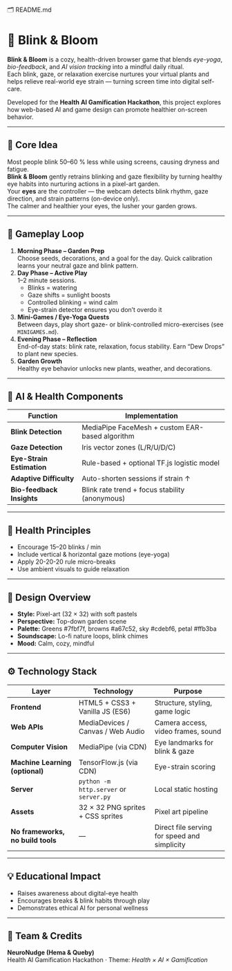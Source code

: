 🗂️ README.md

# 🌱 Blink & Bloom

**Blink & Bloom** is a cozy, health-driven browser game that blends *eye-yoga*, *bio-feedback*, and *AI vision tracking* into a mindful daily ritual.  
Each blink, gaze, or relaxation exercise nurtures your virtual plants and helps relieve real-world eye strain — turning screen time into digital self-care.

Developed for the **Health AI Gamification Hackathon**, this project explores how web-based AI and game design can promote healthier on-screen behavior.

---

## 🧩 Core Idea
Most people blink 50–60 % less while using screens, causing dryness and fatigue.  
**Blink & Bloom** gently retrains blinking and gaze flexibility by turning healthy eye habits into nurturing actions in a pixel-art garden.  
Your **eyes** are the controller — the webcam detects blink rhythm, gaze direction, and strain patterns (on-device only).  
The calmer and healthier your eyes, the lusher your garden grows.

---

## 🌿 Gameplay Loop
1. **Morning Phase – Garden Prep**  
   Choose seeds, decorations, and a goal for the day. Quick calibration learns your neutral gaze and blink pattern.
2. **Day Phase – Active Play**  
   1–2 minute sessions.  
   - Blinks = watering  
   - Gaze shifts = sunlight boosts  
   - Controlled blinking = wind calm  
   - Eye-strain detector ensures you don’t overdo it
3. **Mini-Games / Eye-Yoga Quests**  
   Between days, play short gaze- or blink-controlled micro-exercises (see `MINIGAMES.md`).
4. **Evening Phase – Reflection**  
   End-of-day stats: blink rate, relaxation, focus stability. Earn “Dew Drops” to plant new species.
5. **Garden Growth**  
   Healthy eye behavior unlocks new plants, weather, and decorations.

---

## 🤖 AI & Health Components
| Function | Implementation |
|-----------|----------------|
| **Blink Detection** | MediaPipe FaceMesh + custom EAR-based algorithm |
| **Gaze Detection** | Iris vector zones (L/R/U/D/C) |
| **Eye-Strain Estimation** | Rule-based + optional TF.js logistic model |
| **Adaptive Difficulty** | Auto-shorten sessions if strain ↑ |
| **Bio-feedback Insights** | Blink rate trend + focus stability (anonymous) |

---

## 🧘 Health Principles
- Encourage 15–20 blinks / min  
- Include vertical & horizontal gaze motions (eye-yoga)  
- Apply 20-20-20 rule micro-breaks  
- Use ambient visuals to guide relaxation  

---

## 🎨 Design Overview
- **Style:** Pixel-art (32 × 32) with soft pastels  
- **Perspective:** Top-down garden scene  
- **Palette:** Greens #7fbf7f, browns #a67c52, sky #cdebf6, petal #ffb3ba  
- **Soundscape:** Lo-fi nature loops, blink chimes  
- **Mood:** Calm, cozy, mindful  

---

## ⚙️ Technology Stack
| Layer | Technology | Purpose |
|--------|-------------|----------|
| **Frontend** | HTML5 + CSS3 + Vanilla JS (ES6) | Structure, styling, game logic |
| **Web APIs** | MediaDevices / Canvas / Web Audio | Camera access, video frames, sound |
| **Computer Vision** | MediaPipe (via CDN) | Eye landmarks for blink & gaze |
| **Machine Learning (optional)** | TensorFlow.js (via CDN) | Eye-strain scoring |
| **Server** | `python -m http.server` or `server.py` | Local static hosting |
| **Assets** | 32 × 32 PNG sprites + CSS sprites | Pixel art pipeline |
| **No frameworks, no build tools** | — | Direct file serving for speed and simplicity |

---

## 💡 Educational Impact
- Raises awareness about digital-eye health  
- Encourages breaks & blink habits through play  
- Demonstrates ethical AI for personal wellness  

---

## 🌻 Team & Credits
**NeuroNudge (Hema & Queby)**  
Health AI Gamification Hackathon  ·  Theme: *Health × AI × Gamification*

